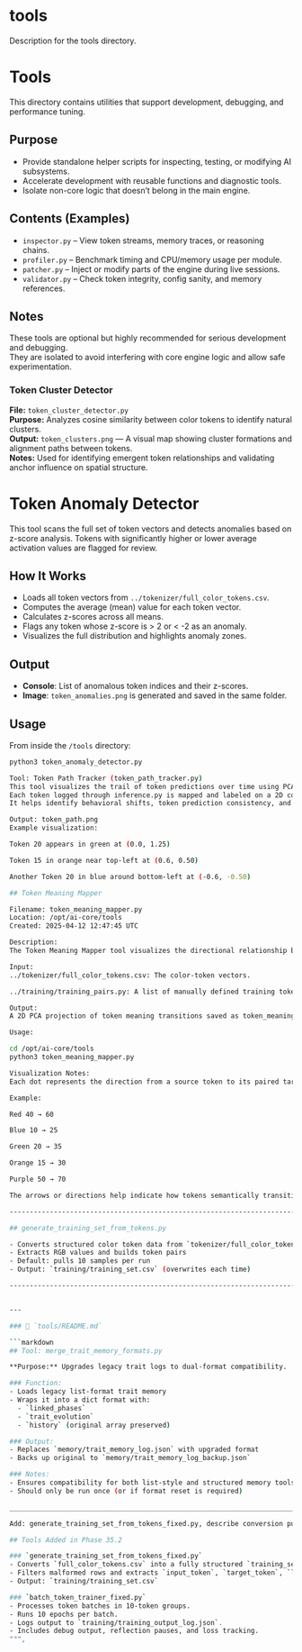 # tools
Description for the tools directory.

# Tools

This directory contains utilities that support development, debugging, and performance tuning.

## Purpose
- Provide standalone helper scripts for inspecting, testing, or modifying AI subsystems.
- Accelerate development with reusable functions and diagnostic tools.
- Isolate non-core logic that doesn’t belong in the main engine.

## Contents (Examples)
- `inspector.py` – View token streams, memory traces, or reasoning chains.
- `profiler.py` – Benchmark timing and CPU/memory usage per module.
- `patcher.py` – Inject or modify parts of the engine during live sessions.
- `validator.py` – Check token integrity, config sanity, and memory references.

## Notes
These tools are optional but highly recommended for serious development and debugging.  
They are isolated to avoid interfering with core engine logic and allow safe experimentation.

### Token Cluster Detector

**File:** `token_cluster_detector.py`  
**Purpose:** Analyzes cosine similarity between color tokens to identify natural clusters.  
**Output:** `token_clusters.png` — A visual map showing cluster formations and alignment paths between tokens.  
**Notes:** Used for identifying emergent token relationships and validating anchor influence on spatial structure.

# Token Anomaly Detector

This tool scans the full set of token vectors and detects anomalies based on z-score analysis. Tokens with significantly higher or lower average activation values are flagged for review.

## How It Works

- Loads all token vectors from `../tokenizer/full_color_tokens.csv`.
- Computes the average (mean) value for each token vector.
- Calculates z-scores across all means.
- Flags any token whose z-score is > 2 or < -2 as an anomaly.
- Visualizes the full distribution and highlights anomaly zones.

## Output

- **Console**: List of anomalous token indices and their z-scores.
- **Image**: `token_anomalies.png` is generated and saved in the same folder.

## Usage

From inside the `/tools` directory:

```bash
python3 token_anomaly_detector.py

Tool: Token Path Tracker (token_path_tracker.py)
This tool visualizes the trail of token predictions over time using PCA for dimensionality reduction.
Each token logged through inference.py is mapped and labeled on a 2D coordinate plane.
It helps identify behavioral shifts, token prediction consistency, and memory pathing.

Output: token_path.png
Example visualization:

Token 20 appears in green at (0.0, 1.25)

Token 15 in orange near top-left at (0.6, 0.50)

Another Token 20 in blue around bottom-left at (-0.6, -0.50)

## Token Meaning Mapper

Filename: token_meaning_mapper.py
Location: /opt/ai-core/tools
Created: 2025-04-12 12:47:45 UTC

Description:
The Token Meaning Mapper tool visualizes the directional relationship between input and output tokens from training pairs. Each pair is treated as a "thought movement" from one token to another, capturing the difference vector and reducing it using PCA for visualization.

Input:
../tokenizer/full_color_tokens.csv: The color-token vectors.

../training/training_pairs.py: A list of manually defined training token index pairs.

Output:
A 2D PCA projection of token meaning transitions saved as token_meaning_map.png.

Usage:

cd /opt/ai-core/tools
python3 token_meaning_mapper.py

Visualization Notes:
Each dot represents the direction from a source token to its paired target token.

Example:

Red 40 → 60

Blue 10 → 25

Green 20 → 35

Orange 15 → 30

Purple 50 → 70

The arrows or directions help indicate how tokens semantically transition during model training.

---------------------------------------------------------------------------------------------------------

## generate_training_set_from_tokens.py

- Converts structured color token data from `tokenizer/full_color_tokens.csv`
- Extracts RGB values and builds token pairs
- Default: pulls 10 samples per run
- Output: `training/training_set.csv` (overwrites each time)

--------------------------------------------------------------------------------


---

### 📁 `tools/README.md`

```markdown
## Tool: merge_trait_memory_formats.py

**Purpose:** Upgrades legacy trait logs to dual-format compatibility.

### Function:
- Loads legacy list-format trait memory
- Wraps it into a dict format with:
  - `linked_phases`
  - `trait_evolution`
  - `history` (original array preserved)

### Output:
- Replaces `memory/trait_memory_log.json` with upgraded format
- Backs up original to `memory/trait_memory_log_backup.json`

### Notes:
- Ensures compatibility for both list-style and structured memory tools
- Should only be run once (or if format reset is required)

________________________________________________________________________________

Add: generate_training_set_from_tokens_fixed.py, describe conversion purpose.

## Tools Added in Phase 35.2

### `generate_training_set_from_tokens_fixed.py`
- Converts `full_color_tokens.csv` into a fully structured `training_set.csv`.
- Filters malformed rows and extracts `input_token`, `target_token`, `label`, and `weight`.
- Output: `training/training_set.csv`

### `batch_token_trainer_fixed.py`
- Processes token batches in 10-token groups.
- Runs 10 epochs per batch.
- Logs output to `training/training_output_log.json`.
- Includes debug output, reflection pauses, and loss tracking.
""",